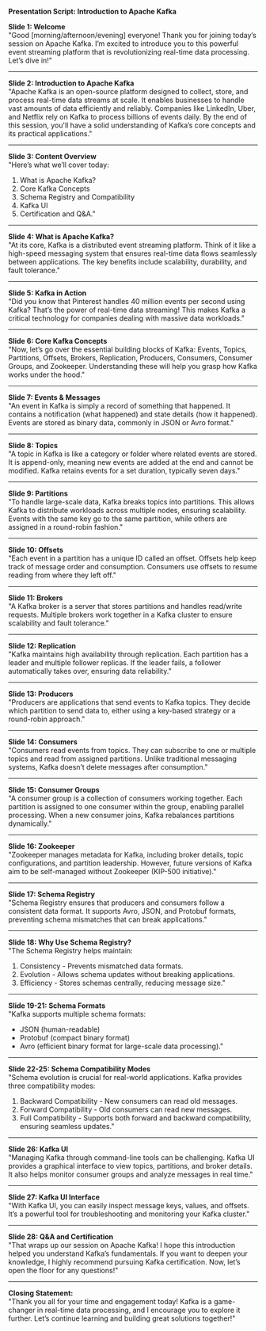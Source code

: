 **Presentation Script: Introduction to Apache Kafka**

**Slide 1: Welcome**  
"Good [morning/afternoon/evening] everyone! Thank you for joining today’s session on Apache Kafka. I’m excited to introduce you to this powerful event streaming platform that is revolutionizing real-time data processing. Let’s dive in!"

---

**Slide 2: Introduction to Apache Kafka**  
"Apache Kafka is an open-source platform designed to collect, store, and process real-time data streams at scale. It enables businesses to handle vast amounts of data efficiently and reliably. Companies like LinkedIn, Uber, and Netflix rely on Kafka to process billions of events daily. By the end of this session, you'll have a solid understanding of Kafka’s core concepts and its practical applications."

---

**Slide 3: Content Overview**  
"Here’s what we’ll cover today:
1. What is Apache Kafka?
2. Core Kafka Concepts
3. Schema Registry and Compatibility
4. Kafka UI
5. Certification and Q&A."

---

**Slide 4: What is Apache Kafka?**  
"At its core, Kafka is a distributed event streaming platform. Think of it like a high-speed messaging system that ensures real-time data flows seamlessly between applications. The key benefits include scalability, durability, and fault tolerance."

---

**Slide 5: Kafka in Action**  
"Did you know that Pinterest handles 40 million events per second using Kafka? That’s the power of real-time data streaming! This makes Kafka a critical technology for companies dealing with massive data workloads."

---

**Slide 6: Core Kafka Concepts**  
"Now, let’s go over the essential building blocks of Kafka: Events, Topics, Partitions, Offsets, Brokers, Replication, Producers, Consumers, Consumer Groups, and Zookeeper. Understanding these will help you grasp how Kafka works under the hood."

---

**Slide 7: Events & Messages**  
"An event in Kafka is simply a record of something that happened. It contains a notification (what happened) and state details (how it happened). Events are stored as binary data, commonly in JSON or Avro format."

---

**Slide 8: Topics**  
"A topic in Kafka is like a category or folder where related events are stored. It is append-only, meaning new events are added at the end and cannot be modified. Kafka retains events for a set duration, typically seven days."

---

**Slide 9: Partitions**  
"To handle large-scale data, Kafka breaks topics into partitions. This allows Kafka to distribute workloads across multiple nodes, ensuring scalability. Events with the same key go to the same partition, while others are assigned in a round-robin fashion."

---

**Slide 10: Offsets**  
"Each event in a partition has a unique ID called an offset. Offsets help keep track of message order and consumption. Consumers use offsets to resume reading from where they left off."

---

**Slide 11: Brokers**  
"A Kafka broker is a server that stores partitions and handles read/write requests. Multiple brokers work together in a Kafka cluster to ensure scalability and fault tolerance."

---

**Slide 12: Replication**  
"Kafka maintains high availability through replication. Each partition has a leader and multiple follower replicas. If the leader fails, a follower automatically takes over, ensuring data reliability."

---

**Slide 13: Producers**  
"Producers are applications that send events to Kafka topics. They decide which partition to send data to, either using a key-based strategy or a round-robin approach."

---

**Slide 14: Consumers**  
"Consumers read events from topics. They can subscribe to one or multiple topics and read from assigned partitions. Unlike traditional messaging systems, Kafka doesn’t delete messages after consumption."

---

**Slide 15: Consumer Groups**  
"A consumer group is a collection of consumers working together. Each partition is assigned to one consumer within the group, enabling parallel processing. When a new consumer joins, Kafka rebalances partitions dynamically."

---

**Slide 16: Zookeeper**  
"Zookeeper manages metadata for Kafka, including broker details, topic configurations, and partition leadership. However, future versions of Kafka aim to be self-managed without Zookeeper (KIP-500 initiative)."

---

**Slide 17: Schema Registry**  
"Schema Registry ensures that producers and consumers follow a consistent data format. It supports Avro, JSON, and Protobuf formats, preventing schema mismatches that can break applications."

---

**Slide 18: Why Use Schema Registry?**  
"The Schema Registry helps maintain:
1. Consistency - Prevents mismatched data formats.
2. Evolution - Allows schema updates without breaking applications.
3. Efficiency - Stores schemas centrally, reducing message size."

---

**Slide 19-21: Schema Formats**  
"Kafka supports multiple schema formats:
- JSON (human-readable)
- Protobuf (compact binary format)
- Avro (efficient binary format for large-scale data processing)."

---

**Slide 22-25: Schema Compatibility Modes**  
"Schema evolution is crucial for real-world applications. Kafka provides three compatibility modes:
1. Backward Compatibility - New consumers can read old messages.
2. Forward Compatibility - Old consumers can read new messages.
3. Full Compatibility - Supports both forward and backward compatibility, ensuring seamless updates."

---

**Slide 26: Kafka UI**  
"Managing Kafka through command-line tools can be challenging. Kafka UI provides a graphical interface to view topics, partitions, and broker details. It also helps monitor consumer groups and analyze messages in real time."

---

**Slide 27: Kafka UI Interface**  
"With Kafka UI, you can easily inspect message keys, values, and offsets. It’s a powerful tool for troubleshooting and monitoring your Kafka cluster."

---

**Slide 28: Q&A and Certification**  
"That wraps up our session on Apache Kafka! I hope this introduction helped you understand Kafka’s fundamentals. If you want to deepen your knowledge, I highly recommend pursuing Kafka certification. Now, let’s open the floor for any questions!"

---

**Closing Statement:**  
"Thank you all for your time and engagement today! Kafka is a game-changer in real-time data processing, and I encourage you to explore it further. Let’s continue learning and building great solutions together!"
